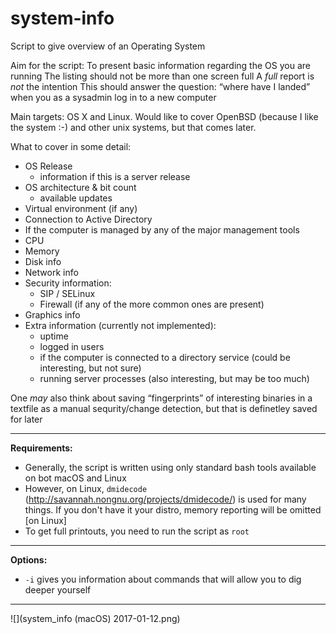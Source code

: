 # system-info
Script to give overview of an Operating System

Aim for the script:
To present basic information regarding the OS you are running
The listing should not be more than one screen full
A *full* report is *not* the intention
This should answer the question: “where have I landed” when you as a sysadmin log in to a new computer

Main targets: OS X and Linux. Would like to cover OpenBSD (because I like the system :-) and other unix systems, but that comes later.

What to cover in some detail:

* OS Release 
	* information if this is a server release 
* OS architecture & bit count 
	* available updates 
* Virtual environment (if any)
* Connection to Active Directory
* If the computer is managed by any of the major management tools 
* CPU 
* Memory 
* Disk info
* Network info
* Security information: 
	* SIP / SELinux 
	* Firewall (if any of the more common ones are present) 
* Graphics info
* Extra information (currently not implemented): 
	* uptime 
	* logged in users 
	* if the computer is connected to a directory service (could be interesting, but not sure) 
	* running server processes (also interesting, but may be too much) 

One *may* also think about saving “fingerprints” of interesting binaries in a textfile
as a manual sequrity/change detection, but that is definetley saved for later

-----

**Requirements:**

* Generally, the script is written using only standard bash tools available on bot macOS and Linux
* However, on Linux, `dmidecode` (http://savannah.nongnu.org/projects/dmidecode/) is used for many things. If you don't have it your distro, memory reporting will be omitted [on Linux]
* To get full printouts, you need to run the script as `root`

-----

**Options:**

* `-i` gives you information about commands that will allow you to dig deeper yourself

-----


![](system_info (macOS) 2017-01-12.png)
